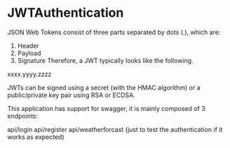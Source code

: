 # JWTAuthentication

JSON Web Tokens consist of three parts separated by dots (.), which are:
1. Header
2. Payload
3. Signature
Therefore, a JWT typically looks like the following.
 
xxxx.yyyy.zzzz
 
JWTs can be signed using a secret (with the HMAC algorithm) or a public/private key pair using RSA or ECDSA.

This application has support for swagger, it is mainly composed of 3 endpoints:

api/login
api/register
api/weatherforcast (just to test the authentication if it works as expected)